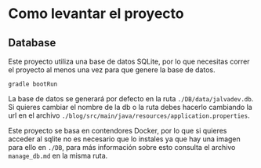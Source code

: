 # Como levantar el proyecto

## Database

Este proyecto utiliza una base de datos SQLite, por lo que necesitas correr el proyecto al menos una vez para que genere la base de datos.

```
gradle bootRun
```

La base de datos se generará por defecto en la ruta ```./DB/data/jalvadev.db```. 
Si quieres cambiar el nombre de la db o la ruta debes hacerlo cambiando la url en el archivo ```./blog/src/main/java/resources/application.properties```.

Este proyecto se basa en contendores Docker, por lo que si quieres acceder al sqlite no es necesario que lo instales ya que hay una imagen para ello en ```./DB```, para más información sobre esto consulta el archivo ```manage_db.md``` en la misma ruta.
